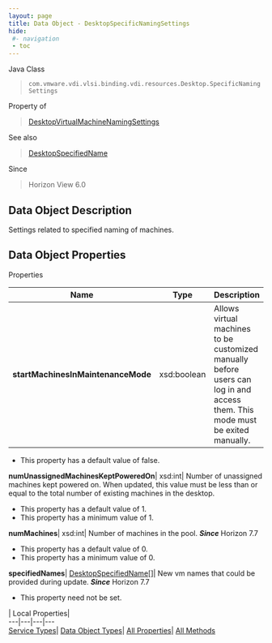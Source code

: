 ```yaml
---
layout: page
title: Data Object - DesktopSpecificNamingSettings
hide:
 #- navigation
 - toc
---
```






Java Class  
> `com.vmware.vdi.vlsi.binding.vdi.resources.Desktop.SpecificNamingSettings`

Property of  
> [DesktopVirtualMachineNamingSettings](vdi.resources.Desktop.VirtualMachineNamingSettings.md#field_detail)

See also  
> [DesktopSpecifiedName](vdi.resources.Desktop.SpecifiedName.md)

Since  
> Horizon View 6.0


## Data Object Description 

Settings related to specified naming of machines. 

## Data Object Properties

Properties

Name |  Type |  Description   
---|---|---  
**startMachinesInMaintenanceMode**|  xsd:boolean|  Allows virtual machines to be customized manually before users can log in and access them. This mode must be exited manually.   


  * This property has a default value of false.

  
**numUnassignedMachinesKeptPoweredOn**|  xsd:int|  Number of unassigned machines kept powered on. When updated, this value must be less than or equal to the total number of existing machines in the desktop.   


  * This property has a default value of 1.
  * This property has a minimum value of 1. 

  
**numMachines**|  xsd:int|  Number of machines in the pool.  **_Since_** Horizon 7.7  


  * This property has a default value of 0.
  * This property has a minimum value of 0. 

  
**specifiedNames**| [DesktopSpecifiedName[]](vdi.resources.Desktop.SpecifiedName.md)|  New vm names that could be provided during update.  **_Since_** Horizon 7.7  


 * This property need not be set.

  
  
  
 | Local Properties|   
---|---|---|---  
[Service Types](index-mo_types.md)| [Data Object Types](index-do_types.md)| [All Properties](index-properties.md)| [All Methods](index-methods.md)  
  
  
